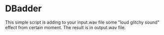 # DBadder
This simple script is adding to your input.wav file some "loud glitchy sound" effect from certain moment.
The result is in output.wav file.
